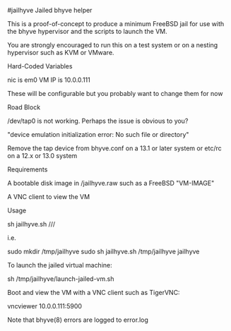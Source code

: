#jailhyve
Jailed bhyve helper

This is a proof-of-concept to produce a minimum FreeBSD jail for use with the bhyve hypervisor and the scripts to launch the VM.

You are strongly encouraged to run this on a test system or on a nesting hypervisor such as KVM or VMware.


Hard-Coded Variables

nic is em0
VM IP is 10.0.0.111

These will be configurable but you probably want to change them for now


Road Block

/dev/tap0 is not working. Perhaps the issue is obvious to you?

"device emulation initialization error: No such file or directory"

Remove the tap device from bhyve.conf on a 13.1 or later system
or etc/rc on a 12.x or 13.0 system


Requirements

A bootable disk image in <directory>/jailhyve.raw such as a FreeBSD "VM-IMAGE"

A VNC client to view the VM


Usage

sh jailhyve.sh /<path>/<to>/<jail> <jail name>

i.e.

sudo mkdir /tmp/jailhyve
sudo sh jailhyve.sh /tmp/jailhyve jailhyve

To launch the jailed virtual machine:

sh /tmp/jailhyve/launch-jailed-vm.sh

Boot and view the VM with a VNC client such as TigerVNC:

vncviewer 10.0.0.111:5900

Note that bhyve(8) errors are logged to error.log
